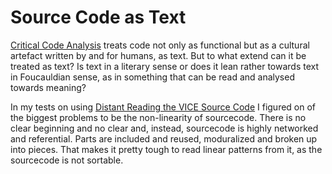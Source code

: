 # Source Code as Text
[Critical Code Analysis](notes/Critical%20Code%20Analysis.md) treats code not only as functional but as a cultural artefact written by and for humans, as text. But to what extend can it be treated as text? Is text in a literary sense or does it lean rather towards text in Foucauldian sense, as in something that can be read and analysed towards meaning?

In my tests on using [Distant Reading the VICE Source Code](notes/Distant%20Reading%20the%20VICE%20Source%20Code.md) I figured on of the biggest problems to be the non-linearity of sourcecode. There is no clear beginning and no clear and, instead, sourcecode is highly networked and referential. Parts are included and reused, moduralized and broken up into pieces. That makes it pretty tough to read linear patterns from it, as the sourcecode is not sortable.